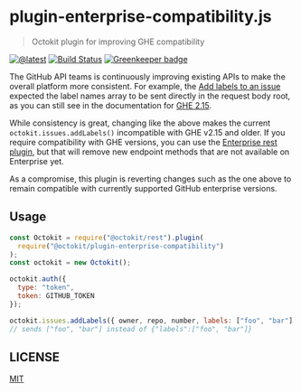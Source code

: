 # plugin-enterprise-compatibility.js

> Octokit plugin for improving GHE compatibility

[![@latest](https://img.shields.io/npm/v/@octokit/plugin-enterprise-compatibility.svg)](https://www.npmjs.com/package/@octokit/plugin-enterprise-compatibility)
[![Build Status](https://travis-ci.com/octokit/plugin-enterprise-compatibility.js.svg?branch=master)](https://travis-ci.com/octokit/plugin-enterprise-compatibility.js)
[![Greenkeeper badge](https://badges.greenkeeper.io/octokit/plugin-enterprise-compatibility.js.svg)](https://greenkeeper.io/)

The GitHub API teams is continuously improving existing APIs to make the overall platform more consistent. For example, the [Add labels to an issue](https://developer.github.com/v3/issues/labels/#add-labels-to-an-issue) expected the label names array to be sent directly in the request body root, as you can still see in the documentation for [GHE 2.15](https://developer.github.com/enterprise/2.15/v3/issues/labels/#input).

While consistency is great, changing like the above makes the current `octokit.issues.addLabels()` incompatible with GHE v2.15 and older. If you require compatibility with GHE versions, you can use the [Enterprise rest plugin](https://github.com/octokit/plugin-enterprise-rest.js), but that will remove new endpoint methods that are not available on Enterprise yet.

As a compromise, this plugin is reverting changes such as the one above to remain compatible with currently supported GitHub enterprise versions.

## Usage

```js
const Octokit = require("@octokit/rest").plugin(
  require("@octokit/plugin-enterprise-compatibility")
);
const octokit = new Octokit();

octokit.auth({
  type: "token",
  token: GITHUB_TOKEN
});

octokit.issues.addLabels({ owner, repo, number, labels: ["foo", "bar"] });
// sends ["foo", "bar"] instead of {"labels":["foo", "bar"]}
```

## LICENSE

[MIT](LICENSE)
